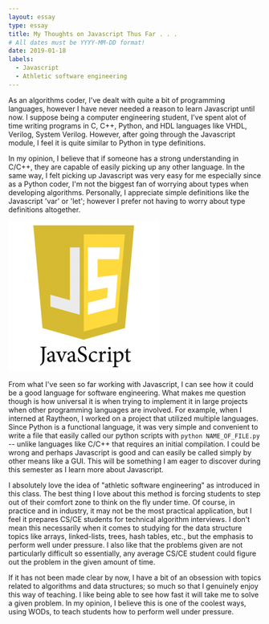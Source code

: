 ```yaml
---
layout: essay
type: essay
title: My Thoughts on Javascript Thus Far . . .
# All dates must be YYYY-MM-DD format!
date: 2019-01-18
labels:
  - Javascript
  - Athletic software engineering
---
```


As an algorithms coder, I've dealt with quite a bit of programming languages, however I have never needed a reason to learn Javascript until now. I suppose being a computer engineering student, I've spent alot of time writing programs in C, C++, Python, and HDL languages like VHDL, Verilog, System Verilog. However, after going through the Javascript module, I feel it is quite similar to Python in type definitions. 

In my opinion, I believe that if someone has a strong understanding in C/C++, they are capable of easily picking up any other language. In the same way, I felt picking up Javascript was very easy for me especially since as a Python coder, I'm not the biggest fan of worrying about types when developing algorithms. Personally, I appreciate simple definitions like the Javascript 'var' or 'let'; however I prefer not having to worry about type definitions altogether. 

<img class="ui image" src="../images/js.png">

From what I've seen so far working with Javascript, I can see how it could be a good language for software engineering. What makes me question though is how universal it is when trying to implement it in large projects when other programming languages are involved. For example, when I interned at Raytheon, I worked on a project that utilized multiple languages. Since Python is a functional language, it was very simple and convenient to write a file that easily called our python scripts with `python NAME_OF_FILE.py` -- unlike languages like C/C++ that requires an initial compilation. I could be wrong and perhaps Javascript is good and can easily be called simply by other means like a GUI. This will be something I am eager to discover during this semester as I learn more about Javascript. 

I absolutely love the idea of "athletic software engineering" as introduced in this class. The best thing I love about this method is forcing students to step out of their comfort zone to think on the fly under time. Of course, in practice and in industry, it may not be the most practical application, but I feel it prepares CS/CE students for technical algorithm interviews. I don't mean this necessarily when it comes to studying for the data structure topics like arrays, linked-lists, trees, hash tables, etc., but the emphasis to perform well under pressure. I also like that the problems given are not particularly difficult so essentially, any average CS/CE student could figure out the problem in the given amount of time. 

If it has not been made clear by now, I have a bit of an obsession with topics related to algorithms and data structures; so much so that I genuinely enjoy this way of teaching. I like being able to see how fast it will take me to solve a given problem. In my opinion, I believe this is one of the coolest ways, using WODs, to teach students how to perform well under pressure. 
